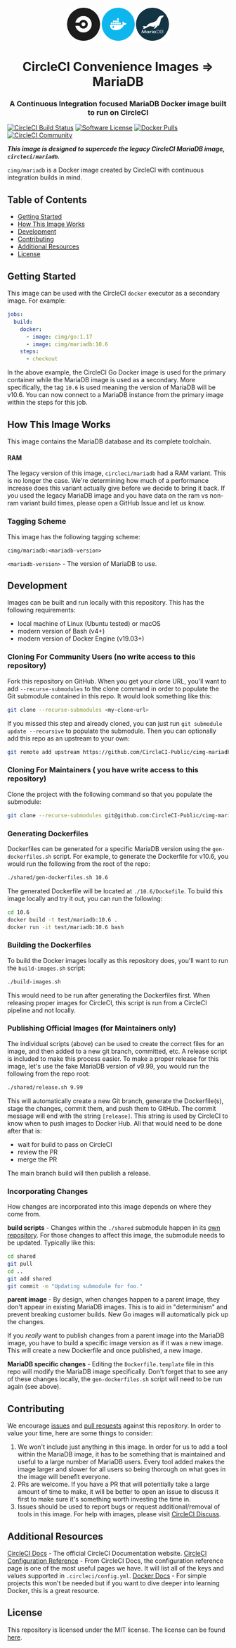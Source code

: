 <div align="center">
	<p>
		<img alt="CircleCI Logo" src="img/circle-circleci.svg?raw=true" width="75" />
		<img alt="Docker Logo" src="img/circle-docker.svg?raw=true" width="75" />
		<img alt="MariaDB Logo" src="img/circle-mariadb.svg?raw=true" width="75" />
	</p>
	<h1>CircleCI Convenience Images => MariaDB</h1>
	<h3>A Continuous Integration focused MariaDB Docker image built to run on CircleCI</h3>
</div>

[![CircleCI Build Status](https://circleci.com/gh/CircleCI-Public/cimg-mariadb.svg?style=shield)](https://circleci.com/gh/CircleCI-Public/cimg-mariadb) [![Software License](https://img.shields.io/badge/license-MIT-blue.svg)](https://raw.githubusercontent.com/CircleCI-Public/cimg-mariadb/master/LICENSE) [![Docker Pulls](https://img.shields.io/docker/pulls/cimg/mariadb)](https://hub.docker.com/r/cimg/mariadb) [![CircleCI Community](https://img.shields.io/badge/community-CircleCI%20Discuss-343434.svg)](https://discuss.circleci.com/c/ecosystem/circleci-images)

***This image is designed to supercede the legacy CircleCI MariaDB image, `circleci/mariadb`.***

`cimg/mariadb` is a Docker image created by CircleCI with continuous integration builds in mind.


## Table of Contents

- [Getting Started](#getting-started)
- [How This Image Works](#how-this-image-works)
- [Development](#development)
- [Contributing](#contributing)
- [Additional Resources](#additional-resources)
- [License](#license)


## Getting Started

This image can be used with the CircleCI `docker` executor as a secondary image.
For example:

```yaml
jobs:
  build:
    docker:
      - image: cimg/go:1.17
      - image: cimg/mariadb:10.6
    steps:
      - checkout
```

In the above example, the CircleCI Go Docker image is used for the primary container while the MariaDB image is used as a secondary.
More specifically, the tag `10.6` is used meaning the version of MariaDB will be v10.6.
You can now connect to a MariaDB instance from the primary image within the steps for this job.


## How This Image Works

This image contains the MariaDB database and its complete toolchain.

#### RAM

The legacy version of this image, `circleci/mariadb` had a RAM variant.
This is no longer the case.
We're determining how much of a performance increase does this variant actually give before we decide to bring it back.
If you used the legacy MariaDB image and you have data on the ram vs non-ram variant build times, please open a GitHub Issue and let us know.


### Tagging Scheme

This image has the following tagging scheme:

```
cimg/mariadb:<mariadb-version>
```

`<mariadb-version>` - The version of MariaDB to use.


## Development

Images can be built and run locally with this repository.
This has the following requirements:

- local machine of Linux (Ubuntu tested) or macOS
- modern version of Bash (v4+)
- modern version of Docker Engine (v19.03+)

### Cloning For Community Users (no write access to this repository)

Fork this repository on GitHub.
When you get your clone URL, you'll want to add `--recurse-submodules` to the clone command in order to populate the Git submodule contained in this repo.
It would look something like this:

```bash
git clone --recurse-submodules <my-clone-url>
```

If you missed this step and already cloned, you can just run `git submodule update --recursive` to populate the submodule.
Then you can optionally add this repo as an upstream to your own:

```bash
git remote add upstream https://github.com/CircleCI-Public/cimg-mariadb.git
```

### Cloning For Maintainers ( you have write access to this repository)

Clone the project with the following command so that you populate the submodule:

```bash
git clone --recurse-submodules git@github.com:CircleCI-Public/cimg-mariadb.git
```

### Generating Dockerfiles

Dockerfiles can be generated for a specific MariaDB version using the `gen-dockerfiles.sh` script.
For example, to generate the Dockerfile for v10.6, you would run the following from the root of the repo:

```bash
./shared/gen-dockerfiles.sh 10.6
```

The generated Dockerfile will be located at `./10.6/Dockefile`.
To build this image locally and try it out, you can run the following:

```bash
cd 10.6
docker build -t test/mariadb:10.6 .
docker run -it test/mariadb:10.6 bash
```

### Building the Dockerfiles

To build the Docker images locally as this repository does, you'll want to run the `build-images.sh` script:

```bash
./build-images.sh
```

This would need to be run after generating the Dockerfiles first.
When releasing proper images for CircleCI, this script is run from a CircleCI pipeline and not locally.

### Publishing Official Images (for Maintainers only)

The individual scripts (above) can be used to create the correct files for an image, and then added to a new git branch, committed, etc.
A release script is included to make this process easier.
To make a proper release for this image, let's use the fake MariaDB version of v9.99, you would run the following from the repo root:

```bash
./shared/release.sh 9.99
```

This will automatically create a new Git branch, generate the Dockerfile(s), stage the changes, commit them, and push them to GitHub.
The commit message will end with the string `[release]`.
This string is used by CircleCI to know when to push images to Docker Hub.
All that would need to be done after that is:

- wait for build to pass on CircleCI
- review the PR
- merge the PR

The main branch build will then publish a release.

### Incorporating Changes

How changes are incorporated into this image depends on where they come from.

**build scripts** - Changes within the `./shared` submodule happen in its [own repository](https://github.com/CircleCI-Public/cimg-shared).
For those changes to affect this image, the submodule needs to be updated.
Typically like this:

```bash
cd shared
git pull
cd ..
git add shared
git commit -m "Updating submodule for foo."
```

**parent image** - By design, when changes happen to a parent image, they don't appear in existing MariaDB images.
This is to aid in "determinism" and prevent breaking customer builds.
New Go images will automatically pick up the changes.

If you *really* want to publish changes from a parent image into the MariaDB image, you have to build a specific image version as if it was a new image.
This will create a new Dockerfile and once published, a new image.

**MariaDB specific changes** - Editing the `Dockerfile.template` file in this repo will modify the MariaDB image specifically.
Don't forget that to see any of these changes locally, the `gen-dockerfiles.sh` script will need to be run again (see above).


## Contributing

We encourage [issues](https://github.com/CircleCI-Public/cimg-mariadb/issues) and [pull requests](https://github.com/CircleCI-Public/cimg-mariadb/pulls) against this repository. In order to value your time, here are some things to consider:

1. We won't include just anything in this image. In order for us to add a tool within the MariaDB image, it has to be something that is maintained and useful to a large number of MariaDB users. Every tool added makes the image larger and slower for all users so being thorough on what goes in the image will benefit everyone.
1. PRs are welcome. If you have a PR that will potentially take a large amount of time to make, it will be better to open an issue to discuss it first to make sure it's something worth investing the time in.
1. Issues should be used to report bugs or request additional/removal of tools in this image. For help with images, please visit [CircleCI Discuss](https://discuss.circleci.com/c/ecosystem/circleci-images).


## Additional Resources

[CircleCI Docs](https://circleci.com/docs/) - The official CircleCI Documentation website.
[CircleCI Configuration Reference](https://circleci.com/docs/2.0/configuration-reference/#section=configuration) - From CircleCI Docs, the configuration reference page is one of the most useful pages we have.
It will list all of the keys and values supported in `.circleci/config.yml`.
[Docker Docs](https://docs.docker.com/) - For simple projects this won't be needed but if you want to dive deeper into learning Docker, this is a great resource.


## License

This repository is licensed under the MIT license.
The license can be found [here](./LICENSE).
